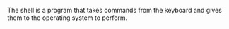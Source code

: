 The shell is a program that takes commands from the keyboard and gives them to the operating system to perform.